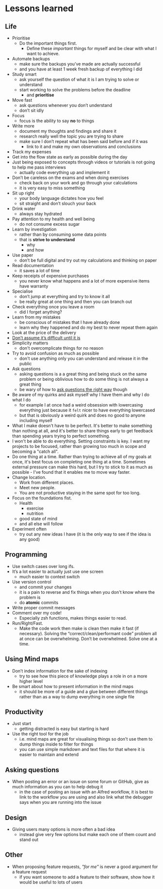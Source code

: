 # Lessons learned
## Life
- Prioritise 
	- Do the important things first.
		- Define these _important_ things for myself and be clear with what I want to achieve.
- Automate backups
	- make sure the backups you’ve made are actually successful
	- and you have at least 1 week fresh backup of everything I did
- Study smart
	- ask yourself the question of what it is I am trying to solve or understand
	- start working to solve the problems before the deadline
		- and __prioritise__
- Move fast
	- ask questions whenever you don’t understand
	- don’t sit idly
- Focus
	- focus is the ability to say __no__ to things
- Write more
	- document my thoughts and findings and share it
	- research really well the topic you are trying to share
	- make sure I don’t repeat what has been said before and if it was 
		- link to it and make my own observations and conclusions
- Track my expenses
- Get into the flow state as early as possible during the day
- Just being exposed to concepts through videos or tutorials is not going to help me pass interviews
	- actually code everything up and implement it
- Don’t be careless on the exams and when doing exercises
	- check back on your work and go through your calculations
	- it is very easy to miss something
- Sit up right
	- your body language dictates how you feel
	- sit straight and don’t slouch your back
- Drink water
	- always stay hydrated
- Pay attention to my health and well being
	- do not consume excess sugar
- Learn by investigation
	- rather than by consuming some data points
	- that is __strive to understand__
		- why 
		- and how
- Use paper
	- don’t be full digital and try out my calculations and thinking on paper
- Read documentation
	- it saves a lot of time
- Keep receipts of expensive purchases
	- you never know what happens and a lot of more expensive items have warranty
- Specialise
	- don’t jump at everything and try to know it all
	- be really great at one thing and then you can branch out
- Check everything once you leave a room
	- did I forget anything?
- Learn from my mistakes
	- be conscious of mistakes that I have already done
	- learn why they happened and do my best to never repeat them again
- Look at the price of the delivery
- [Don’t assume it’s difficult until it is](https://news.ycombinator.com/item?id=10872970)
- Simplicity matters
	- don't overcomplicate things for no reason
- Try to avoid confusion as much as possible
	- don't use anything only you can understand and release it in the public
- Ask questions
	- asking questions is a a great thing and being stuck on the same problem or being oblivious how to do some thing is not always a great thing
	- be wary of how to [ask questions the right way](../research/asking-questions.md) though
- Be aware of my quirks and ask myself why I have them and why I do what I do
	- for example I at once had a weird obsession with lowercasing everything just because it `felt` nicer to have everything lowercased
	- but that is obviously a weird quirk and does no good to anyone including myself
- What I make doesn't have to be perfect. It's better to make something than nothing at all, and it's better to share things early to get feedback than spending years trying to perfect something.
- I won't be able to do everything. Setting constraints is key. I want my projects to be focused, rather than growing too much in scope and becoming a "catch all".
- Do one thing at a time. Rather than trying to achieve all of my goals at once, it's best focus on completing one thing at a time. Sometimes external pressure can make this hard, but I try to stick to it as much as possible - I've found that it enables me to move way faster.
- Change location.
	- Work from different places.
	- Meet new people.
	- You are not productive staying in the same spot for too long.
- Focus on the foundations fist.
	- Health
		- exercise
		- nutrition
	- good state of mind
	- and all else will follow
- Experiment often
	- try out any new ideas I have (it is the only way to see if the idea is any good)

## Programming
- Use switch cases over long ifs.
- It’s a lot easier to actually just use one screen
	- much easier to context switch
- Use version control
	- and commit your changes
	- it is a pain to reverse and fix things when you don't know where the problem is
	- do __atomic__ commits
- Write proper commit messages
- Comment over my code!
	- Especially zsh functions, makes things easier to read.
- Run/Right/Fast.
	- Make the code work then make is clean then make it fast (if necessary). Solving the “correct/clean/performant code” problem all at once can be overwhelming. Don’t be overwhelmed. Solve one at a time.

## Using Mind maps
- Don’t index information for the sake of indexing
	- try to see how this piece of knowledge plays a role in on a more higher level
- Be smart about how to present information in the mind maps
	- it should be more of a guide and a glue between different things rather than as a way to dump everything in one single file

## Productivity
- Just start
	- getting distracted is easy but starting is hard
- Use the right tool for the job
	- i.e. mind maps are great for visualising things so don't use them to dump things inside to filter for things
	- you can use simple markdown and text files for that where it is easier to maintain and extend

## Asking questions
- When posting an error or an issue on some forum or GitHub, give as much information as you can to help debug it
	- in the case of posting an issue with an Alfred workflow, it is best to link to the workflow you are using and also link what the debugger says when you are running into the issue

## Design
- Giving users many options is more often a bad idea
	- instead give very few options but make each one of them count and stand out

## Other
- When proposing feature requests, _"for me"_ is never a good argument for a feature request
	- if you want someone to add a feature to their software, show how it would be useful to lots of users